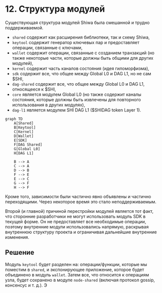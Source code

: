 # 12. Структура модулей

Существующая структура модулей Shiwa была смешанной и трудно поддерживаемой.

- `shared` содержит как расширения библиотеки, так и схему Shiwa,
- `keytool` содержит генератор ключевых пар и предоставляет операции, связанные с ключами,
- `wallet` содержит операции, связанные с созданием транзакций (но также некоторые части, которые должны быть общими для других модулей),
- `kernel` содержит часть каналов состояния (идея гиломорфизма),
- `sdk` содержит все, что общее между Global L0 и DAG L1, но не сам $SHI,
- `dag-shared` содержит все, что общее между Global L0 и DAG L1, относящееся к $SHI,
- `core` является модулем Global L0 (но также содержит каналы состояния, которые должны быть извлечены для повторного использования в других модулях),
- `dag-l1` является модулем SHI DAG L1 ($SHIDAG token Layer 1).

```mermaid
graph TD
    A[Shared]
    B[Keytool]
    C[Kernel]
    D[Wallet]
    E[SDK]
    F[DAG Shared]
    G[Global L0]
    H[DAG L1]
    
    B --> A
    C --> A
    D --> B
    F --> E
    E --> C
    G --> F
    H --> F
```

Кроме того, зависимости были частично явно объявлены и частично переходящими. Через некоторое время это стало неподдерживаемым.

Второй (и главной) причиной перестройки модулей является тот факт, что сторонние разработчики не могут использовать модуль SDK в текущей форме. Он не предоставляет все необходимые операции, поэтому внутренние модули использовались напрямую, раскрывая внутреннюю структуру проекта и ограничивая дальнейшие внутренние изменения.

## Решение

Модуль `keytool` будет разделен на: операции/функции, которые мы поместим в `shared`, и экспонирующее приложение, которое будет объединено в модуль `wallet`.
Затем все, что относится к операциям узла, будет сохранено в модуле `node-shared` (включая протокол gossip, консенсус и т. д.). Э